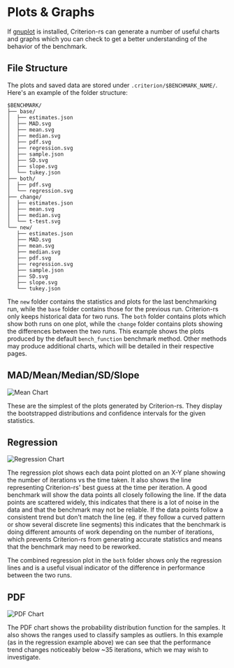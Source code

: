 # Plots & Graphs

If [gnuplot](http://www.gnuplot.info/) is installed, Criterion-rs can generate a number of useful charts and graphs which you can check to get a better understanding of the behavior of the benchmark.

## File Structure

The plots and saved data are stored under `.criterion/$BENCHMARK_NAME/`. Here's an example of the folder structure:

```
$BENCHMARK/
├── base/
│  ├── estimates.json
│  ├── MAD.svg
│  ├── mean.svg
│  ├── median.svg
│  ├── pdf.svg
│  ├── regression.svg
│  ├── sample.json
│  ├── SD.svg
│  ├── slope.svg
│  └── tukey.json
├── both/
│  ├── pdf.svg
│  └── regression.svg
├── change/
│  ├── estimates.json
│  ├── mean.svg
│  ├── median.svg
│  └── t-test.svg
└── new/
   ├── estimates.json
   ├── MAD.svg
   ├── mean.svg
   ├── median.svg
   ├── pdf.svg
   ├── regression.svg
   ├── sample.json
   ├── SD.svg
   ├── slope.svg
   └── tukey.json
```

The `new` folder contains the statistics and plots for the last benchmarking run, while the `base` folder contains those for the previous run. Criterion-rs only keeps historical data for two runs. The `both` folder contains plots which show both runs on one plot, while the `change` folder contains plots showing the differences between the two runs. This example shows the plots produced by the default `bench_function` benchmark method. Other methods may produce additional charts, which will be detailed in their respective pages.

## MAD/Mean/Median/SD/Slope

![Mean Chart](./user_guide/mean.svg)

These are the simplest of the plots generated by Criterion-rs. They display the bootstrapped distributions and confidence intervals for the given statistics.

## Regression

![Regression Chart](./user_guide/regression.svg)

The regression plot shows each data point plotted on an X-Y plane showing the number of iterations vs the time taken. It also shows the line representing Criterion-rs' best guess at the time per iteration. A good benchmark will show the data points all closely following the line. If the data points are scattered widely, this indicates that there is a lot of noise in the data and that the benchmark may not be reliable. If the data points follow a consistent trend but don't match the line (eg. if they follow a curved pattern or show several discrete line segments) this indicates that the benchmark is doing different amounts of work depending on the number of iterations, which prevents Criterion-rs from generating accurate statistics and means that the benchmark may need to be reworked.

The combined regression plot in the `both` folder shows only the regression lines and is a useful visual indicator of the difference in performance between the two runs.

## PDF

![PDF Chart](./user_guide/pdf.svg)

The PDF chart shows the probability distribution function for the samples. It also shows the ranges used to classify samples as outliers. In this example (as in the regression example above) we can see that the performance trend changes noticeably below ~35 iterations, which we may wish to investigate.
